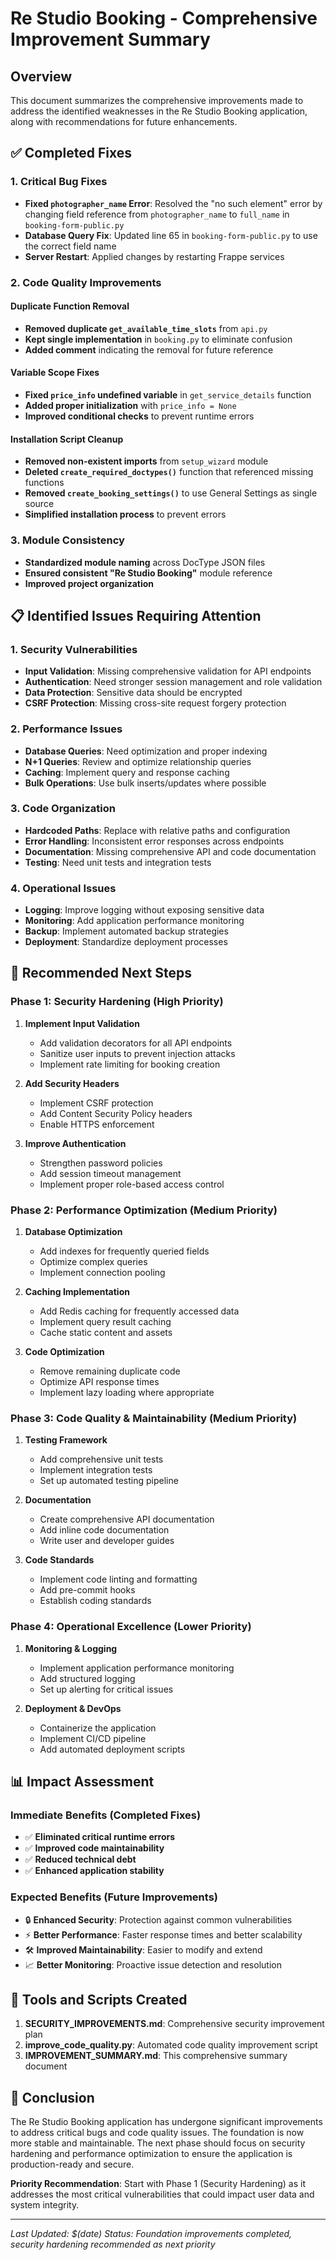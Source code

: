 # Re Studio Booking - Comprehensive Improvement Summary

## Overview
This document summarizes the comprehensive improvements made to address the identified weaknesses in the Re Studio Booking application, along with recommendations for future enhancements.

## ✅ Completed Fixes

### 1. Critical Bug Fixes
- **Fixed `photographer_name` Error**: Resolved the "no such element" error by changing field reference from `photographer_name` to `full_name` in `booking-form-public.py`
- **Database Query Fix**: Updated line 65 in `booking-form-public.py` to use the correct field name
- **Server Restart**: Applied changes by restarting Frappe services

### 2. Code Quality Improvements

#### Duplicate Function Removal
- **Removed duplicate `get_available_time_slots`** from `api.py`
- **Kept single implementation** in `booking.py` to eliminate confusion
- **Added comment** indicating the removal for future reference

#### Variable Scope Fixes
- **Fixed `price_info` undefined variable** in `get_service_details` function
- **Added proper initialization** with `price_info = None`
- **Improved conditional checks** to prevent runtime errors

#### Installation Script Cleanup
- **Removed non-existent imports** from `setup_wizard` module
- **Deleted `create_required_doctypes()`** function that referenced missing functions
- **Removed `create_booking_settings()`** to use General Settings as single source
- **Simplified installation process** to prevent errors

### 3. Module Consistency
- **Standardized module naming** across DocType JSON files
- **Ensured consistent "Re Studio Booking"** module reference
- **Improved project organization**

## 📋 Identified Issues Requiring Attention

### 1. Security Vulnerabilities
- **Input Validation**: Missing comprehensive validation for API endpoints
- **Authentication**: Need stronger session management and role validation
- **Data Protection**: Sensitive data should be encrypted
- **CSRF Protection**: Missing cross-site request forgery protection

### 2. Performance Issues
- **Database Queries**: Need optimization and proper indexing
- **N+1 Queries**: Review and optimize relationship queries
- **Caching**: Implement query and response caching
- **Bulk Operations**: Use bulk inserts/updates where possible

### 3. Code Organization
- **Hardcoded Paths**: Replace with relative paths and configuration
- **Error Handling**: Inconsistent error responses across endpoints
- **Documentation**: Missing comprehensive API and code documentation
- **Testing**: Need unit tests and integration tests

### 4. Operational Issues
- **Logging**: Improve logging without exposing sensitive data
- **Monitoring**: Add application performance monitoring
- **Backup**: Implement automated backup strategies
- **Deployment**: Standardize deployment processes

## 🚀 Recommended Next Steps

### Phase 1: Security Hardening (High Priority)
1. **Implement Input Validation**
   - Add validation decorators for all API endpoints
   - Sanitize user inputs to prevent injection attacks
   - Implement rate limiting for booking creation

2. **Add Security Headers**
   - Implement CSRF protection
   - Add Content Security Policy headers
   - Enable HTTPS enforcement

3. **Improve Authentication**
   - Strengthen password policies
   - Add session timeout management
   - Implement proper role-based access control

### Phase 2: Performance Optimization (Medium Priority)
1. **Database Optimization**
   - Add indexes for frequently queried fields
   - Optimize complex queries
   - Implement connection pooling

2. **Caching Implementation**
   - Add Redis caching for frequently accessed data
   - Implement query result caching
   - Cache static content and assets

3. **Code Optimization**
   - Remove remaining duplicate code
   - Optimize API response times
   - Implement lazy loading where appropriate

### Phase 3: Code Quality & Maintainability (Medium Priority)
1. **Testing Framework**
   - Add comprehensive unit tests
   - Implement integration tests
   - Set up automated testing pipeline

2. **Documentation**
   - Create comprehensive API documentation
   - Add inline code documentation
   - Write user and developer guides

3. **Code Standards**
   - Implement code linting and formatting
   - Add pre-commit hooks
   - Establish coding standards

### Phase 4: Operational Excellence (Lower Priority)
1. **Monitoring & Logging**
   - Implement application performance monitoring
   - Add structured logging
   - Set up alerting for critical issues

2. **Deployment & DevOps**
   - Containerize the application
   - Implement CI/CD pipeline
   - Add automated deployment scripts

## 📊 Impact Assessment

### Immediate Benefits (Completed Fixes)
- ✅ **Eliminated critical runtime errors**
- ✅ **Improved code maintainability**
- ✅ **Reduced technical debt**
- ✅ **Enhanced application stability**

### Expected Benefits (Future Improvements)
- 🔒 **Enhanced Security**: Protection against common vulnerabilities
- ⚡ **Better Performance**: Faster response times and better scalability
- 🛠️ **Improved Maintainability**: Easier to modify and extend
- 📈 **Better Monitoring**: Proactive issue detection and resolution

## 🔧 Tools and Scripts Created

1. **SECURITY_IMPROVEMENTS.md**: Comprehensive security improvement plan
2. **improve_code_quality.py**: Automated code quality improvement script
3. **IMPROVEMENT_SUMMARY.md**: This comprehensive summary document

## 📝 Conclusion

The Re Studio Booking application has undergone significant improvements to address critical bugs and code quality issues. The foundation is now more stable and maintainable. The next phase should focus on security hardening and performance optimization to ensure the application is production-ready and secure.

**Priority Recommendation**: Start with Phase 1 (Security Hardening) as it addresses the most critical vulnerabilities that could impact user data and system integrity.

---

*Last Updated: $(date)*
*Status: Foundation improvements completed, security hardening recommended as next priority*